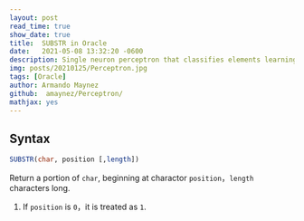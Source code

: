 ```yaml
---
layout: post
read_time: true
show_date: true
title:  SUBSTR in Oracle
date:   2021-05-08 13:32:20 -0600
description: Single neuron perceptron that classifies elements learning quite quickly.
img: posts/20210125/Perceptron.jpg 
tags: [Oracle]
author: Armando Maynez
github:  amaynez/Perceptron/
mathjax: yes
---
```


## Syntax

```sql
SUBSTR(char, position [,length])
```

Return a portion of `char`, beginning at charactor `position`，`length` characters long.

1.  If `position` is `0`，it is treated as `1`.
